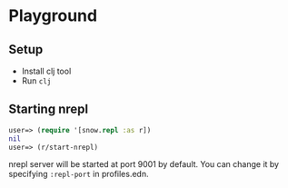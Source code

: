 # Playground

## Setup

* Install clj tool
* Run `clj`

## Starting nrepl

```clojure
user=> (require '[snow.repl :as r])
nil
user=> (r/start-nrepl)
```

nrepl server will be started at port 9001 by default.
You can change it by specifying `:repl-port` in profiles.edn.